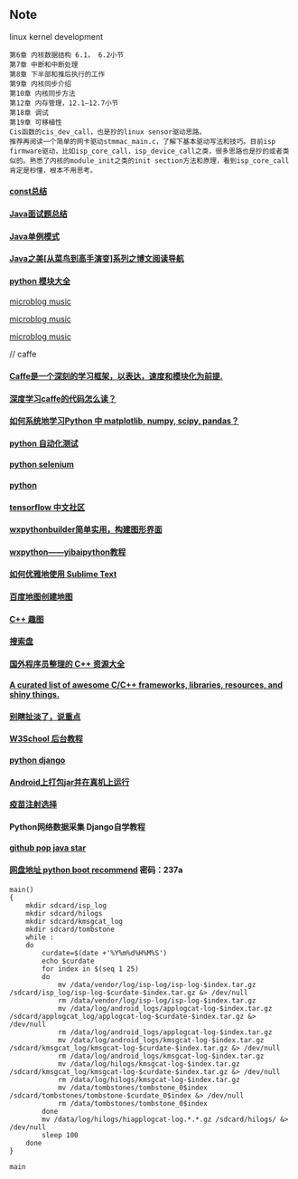 ## Note


linux kernel development  
```
第6章 内核数据结构 6.1， 6.2小节
第7章 中断和中断处理
第8章 下半部和推后执行的工作
第9章 内核同步介绍
第10章 内核同步方法
第12章 内存管理，12.1—12.7小节
第18章 调试
第19章 可移植性
Cis函数的cis_dev_call，也是抄的linux sensor驱动思路。
推荐再阅读一个简单的网卡驱动stmmac_main.c，了解下基本驱动写法和技巧。目前isp firmware驱动，比如isp_core_call，isp_device_call之类，很多思路也是抄的或者类似的。熟悉了内核的module_init之类的init section方法和原理，看到isp_core_call肯定是秒懂，根本不用思考。
```

#### [const总结](https://blog.csdn.net/xingjiarong/article/details/47282255)
#### [Java面试题总结](https://blog.csdn.net/qq_40949465/category_8786155.html)
#### [Java单例模式](https://www.cnblogs.com/lyw-hunnu/p/12576345.html)
#### [Java之美[从菜鸟到高手演变]系列之博文阅读导航](https://blog.csdn.net/zhangerqing/article/details/8245560) 
#### [python 模块大全](https://blog.csdn.net/hanzihan123/article/details/41898643)

[microblog music](http://weibo.com/tv/v/F0aumzJdX?from=movie)

[microblog music](http://weibo.com/tv/v/F09QUeurq?from=music)

[microblog music](http://weibo.com/tv/v/F1xrHolVa?from=music)

// caffe

#### [Caffe是一个深刻的学习框架，以表达，速度和模块化为前提.](http://caffe.berkeleyvision.org/)

#### [深度学习caffe的代码怎么读？](https://www.zhihu.com/question/27982282)

#### [如何系统地学习Python 中 matplotlib, numpy, scipy, pandas？](https://www.zhihu.com/question/37180159)

#### [python 自动化测试](http://blog.csdn.net/carolzhang8406/article/details/51601937)

#### [python selenium](http://www.cnblogs.com/fnng/p/3258946.html)

#### [python](http://www.cnblogs.com/fnng/category/454439.html)

#### [tensorflow 中文社区](http://www.tensorfly.cn/)

#### [wxpythonbuilder简单实用，构建图形界面](http://yuyongid.blog.51cto.com/10626891/1717514)
#### [wxpython——yibaipython教程](http://www.yiibai.com/wxpython/)

#### [如何优雅地使用 Sublime Text](http://blog.jobbole.com/95933/)
#### [百度地图创建地图](http://api.map.baidu.com/lbsapi/creatmap/)

#### [C++ 趣图](https://pic4.zhimg.com/51e24922e946c197859ff2bca752da97_r.jpg)
#### [搜索盘](http://www.sosuopan.com/file/108016)
#### [国外程序员整理的 C++ 资源大全](http://www.csdn.net/article/2014-10-24/2822269-c++)
#### [A curated list of awesome C/C++ frameworks, libraries, resources, and shiny things.](https://github.com/fffaraz/awesome-cpp)

#### [别瞎扯淡了，说重点](https://www.zhihu.com/question/20632491)

#### [W3School 后台教程](http://www.ctolib.com/docs//sfile/w3school-back-end/index.html)

#### [python django ](https://borisliu.gitbooks.io/from-python-to-django/content/)

#### [Android上打包jar并在真机上运行](http://blog.csdn.net/zhuvery/article/details/78011345)

#### [疫苗注射选择](https://mp.weixin.qq.com/s?__biz=MzI0NzE0MDcyMA==&mid=2650692626&idx=1&sn=051c86544ba0cb73e5ed5bc2be0f0fef&chksm=f1be640dc6c9ed1b66778c504f1d858bca45cf742d7bee0184a82fe9411c7ebc9196e0cf412e&scene=4#wechat_redirect)

#### Python网络数据采集 Django自学教程
#### [github pop java star](https://github.com/trending?l=java&since=monthly)

#### [网盘地址 python boot recommend](https://pan.baidu.com/s/15S0QQwIxIqyZ5PjKZRHPuQ)  密码：237a

```
main()
{
	mkdir sdcard/isp_log
	mkdir sdcard/hilogs
	mkdir sdcard/kmsgcat_log
	mkdir sdcard/tombstone
	while :
	do
		curdate=$(date +'%Y%m%d%H%M%S')
		echo $curdate
		for index in $(seq 1 25)  
		do	
			mv /data/vendor/log/isp-log/isp-log-$index.tar.gz /sdcard/isp_log/isp-log-$curdate-$index.tar.gz &> /dev/null
			rm /data/vendor/log/isp-log/isp-log-$index.tar.gz
			mv /data/log/android_logs/applogcat-log-$index.tar.gz /sdcard/applogcat_log/applogcat-log-$curdate-$index.tar.gz &> /dev/null
			rm /data/log/android_logs/applogcat-log-$index.tar.gz
			mv /data/log/android_logs/kmsgcat-log-$index.tar.gz /sdcard/kmsgcat_log/kmsgcat-log-$curdate-$index.tar.gz &> /dev/null
			rm /data/log/android_logs/kmsgcat-log-$index.tar.gz
			mv /data/log/hilogs/kmsgcat-log-$index.tar.gz /sdcard/kmsgcat_log/kmsgcat-log-$curdate-$index.tar.gz &> /dev/null
			rm /data/log/hilogs/kmsgcat-log-$index.tar.gz
			mv /data/tombstones/tombstone_0$index /sdcard/tombstones/tombstone-$curdate_0$index &> /dev/null
			rm /data/tombstones/tombstone_0$index
		done
		mv /data/log/hilogs/hiapplogcat-log.*.*.gz /sdcard/hilogs/ &> /dev/null
		sleep 100
	done
}

main
```
